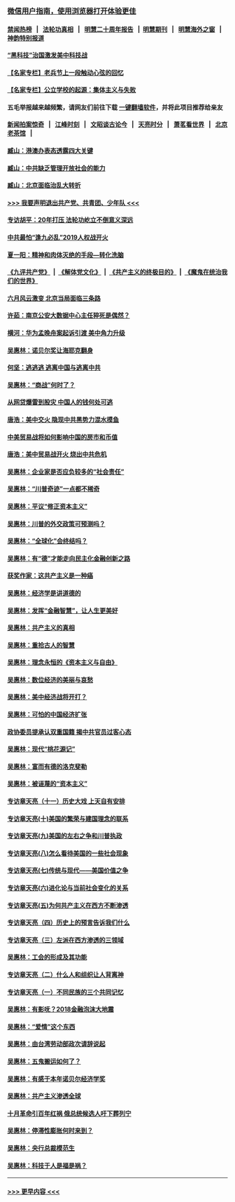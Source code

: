 ### [微信用户指南，使用浏览器打开体验更佳](https://github.com/gfw-breaker/banned-news1/blob/master/indexes/wechat-guide.md?t=0)
#### [禁闻热榜](热点新闻.md?t=0)  &nbsp;&nbsp;|&nbsp;&nbsp; [法轮功真相](https://github.com/gfw-breaker/truth/blob/master/README.md?t=0) &nbsp;&nbsp;|&nbsp;&nbsp; [明慧二十周年报告](https://github.com/gfw-breaker/mh-reports/blob/master/README.md?t=0) &nbsp;&nbsp;|&nbsp;&nbsp;[明慧期刊](https://github.com/gfw-breaker/mh-qikan) &nbsp;&nbsp;|&nbsp;&nbsp; [明慧海外之窗](https://github.com/gfw-breaker/mh-news/blob/master/README.md?t=0) &nbsp;&nbsp;|&nbsp;&nbsp; [神韵特别报道](https://github.com/gfw-breaker/mh-news/blob/master/shenyun.md?t=0)
#### [“黑科技”治国激发美中科技战](../pages/nsc423/n11638056.md?t=02032322) 
#### [【名家专栏】老兵节上一段触动心弦的回忆](../pages/nsc423/n11646016.md?t=02032322) 
#### [【名家专栏】公立学校的起源：集体主义与失败](../pages/nsc423/n11601833.md?t=02032322) 
#### 五毛举报越来越频繁，请网友们前往下载 [一键翻墙软件](https://github.com/gfw-breaker/ssr-accounts)，并将此项目推荐给亲友
#### [新闻拍案惊奇](https://github.com/gfw-breaker/banned-news1/blob/master/pages/link4.md) &nbsp;&nbsp;|&nbsp;&nbsp; [江峰时刻](https://github.com/gfw-breaker/banned-news1/blob/master/pages/link4.md) &nbsp;&nbsp;|&nbsp;&nbsp; [文昭谈古论今](https://github.com/gfw-breaker/banned-news1/blob/master/pages/link4.md) &nbsp;&nbsp;|&nbsp;&nbsp; [天亮时分](https://github.com/gfw-breaker/banned-news1/blob/master/pages/link4.md) &nbsp;&nbsp;|&nbsp;&nbsp; [萧茗看世界](https://github.com/gfw-breaker/banned-news1/blob/master/pages/link4.md) &nbsp;&nbsp;|&nbsp;&nbsp; [北京老茶馆](https://github.com/gfw-breaker/banned-news1/blob/master/pages/link4.md) &nbsp;&nbsp;|&nbsp;&nbsp; 
#### [臧山：港澳办表态透露四大关键](../pages/nsc423/n11421628.md?t=02032322) 
#### [臧山：中共缺乏管理开放社会的能力](../pages/nsc423/n11407457.md?t=02032322) 
#### [臧山：北京面临治乱大转折](../pages/nsc423/n11406895.md?t=02032322) 
#### [>>> 我要声明退出共产党、共青团、少年队 <<<](https://github.com/begood0513/goodnews/blob/master/quit/letter.md) 
#### [专访胡平：20年打压 法轮功屹立不倒意义深远](../pages/nsc423/n11398800.md?t=02032322) 
#### [中共最怕“逢九必乱”2019人权战开火](../pages/nsc423/n11385248.md?t=02032322) 
#### [夏一阳：精神和肉体灭绝的手段—转化洗脑](../pages/nsc423/n11368250.md?t=02032322) 
#### [《九评共产党》](https://github.com/begood0513/9ping.md/blob/master/README.md) &nbsp;|&nbsp; [《解体党文化》](../../../../jtdwh.md/blob/master/README.md)  &nbsp;|&nbsp; [《共产主义的终极目的》](../../../../gczydzjmd.md/blob/master/README.md) &nbsp;|&nbsp; [《魔鬼在统治我们的世界》](../../../../mgztzwmdsj.md/blob/master/README.md) 
#### [六月风云激变 北京当局面临三条路](../pages/nsc423/n11313668.md?t=02032322) 
#### [许茹：南京公安大数据中心主任猝死是偶然？](../pages/nsc423/n11064744.md?t=02032322) 
#### [横河：华为孟晚舟案起诉引渡 美中角力升级](../pages/nsc423/n11027230.md?t=02032322) 
#### [吴惠林：诺贝尔奖让海耶克翻身](../pages/nsc423/n10890049.md?t=02032322) 
#### [何坚：逃逃逃 逃离中国与逃离中共](../pages/nsc423/n10592891.md?t=02032322) 
#### [吴惠林：“商战”何时了？](../pages/nsc423/n10573558.md?t=02032322) 
#### [从网贷爆雷到股灾 中国人的钱何处可逃](../pages/nsc423/n10572800.md?t=02032322) 
#### [唐浩：美中交火 隐现中共黑势力混水摸鱼](../pages/nsc423/n10544040.md?t=02032322) 
#### [中美贸易战将如何影响中国的房市和币值](../pages/nsc423/n10543697.md?t=02032322) 
#### [唐浩：美中贸易战开火 烧出中共危机](../pages/nsc423/n10540126.md?t=02032322) 
#### [吴惠林：企业家是否应负较多的“社会责任”](../pages/nsc423/n10535022.md?t=02032322) 
#### [吴惠林：“川普奇迹”一点都不稀奇](../pages/nsc423/n10512808.md?t=02032322) 
#### [吴惠林：平议“修正资本主义”](../pages/nsc423/n10495724.md?t=02032322) 
#### [吴惠林：川普的外交政策可预测吗？](../pages/nsc423/n10462387.md?t=02032322) 
#### [吴惠林：“全球化”会终结吗？](../pages/nsc423/n10452838.md?t=02032322) 
#### [吴惠林：有“德”才能走向民主化金融创新之路](../pages/nsc423/n10432292.md?t=02032322) 
#### [获奖作家：这共产主义是一种癌](../pages/nsc423/n10431541.md?t=02032322) 
#### [吴惠林：经济学是讲道德的](../pages/nsc423/n10398014.md?t=02032322) 
#### [吴惠林：发挥“金融智慧”，让人生更美好](../pages/nsc423/n10375019.md?t=02032322) 
#### [吴惠林：共产主义的真相](../pages/nsc423/n10351394.md?t=02032322) 
#### [吴惠林：重拾古人的智慧](../pages/nsc423/n10337691.md?t=02032322) 
#### [吴惠林：理念永恒的《资本主义与自由》](../pages/nsc423/n10316274.md?t=02032322) 
#### [吴惠林：数位经济的美丽与哀愁](../pages/nsc423/n10292946.md?t=02032322) 
#### [吴惠林：美中经济战将开打？](../pages/nsc423/n10258825.md?t=02032322) 
#### [吴惠林：可怕的中国经济扩张](../pages/nsc423/n10219147.md?t=02032322) 
#### [政协委员提承认双重国籍 揭中共官员过客心态](../pages/nsc423/n10208809.md?t=02032322) 
#### [吴惠林：现代“桃花源记”](../pages/nsc423/n10185234.md?t=02032322) 
#### [吴惠林：富而有德的洛克斐勒](../pages/nsc423/n10142264.md?t=02032322) 
#### [吴惠林：被诬蔑的“资本主义”](../pages/nsc423/n10124816.md?t=02032322) 
#### [专访章天亮（十一）历史大戏 上天自有安排](../pages/nsc423/n10094905.md?t=02032322) 
#### [专访章天亮(十)美国的繁荣与建国理念的联系](../pages/nsc423/n10094899.md?t=02032322) 
#### [专访章天亮(九)美国的左右之争和川普执政](../pages/nsc423/n10094889.md?t=02032322) 
#### [专访章天亮(八)怎么看待美国的一些社会现象](../pages/nsc423/n10094857.md?t=02032322) 
#### [专访章天亮(七)传统与现代——美国价值之争](../pages/nsc423/n10093140.md?t=02032322) 
#### [专访章天亮(六)进化论与当前社会变化的关系](../pages/nsc423/n10092036.md?t=02032322) 
#### [专访章天亮(五)为何共产主义在西方不断渗透](../pages/nsc423/n10083620.md?t=02032322) 
#### [专访章天亮（四）历史上的预言告诉我们什么](../pages/nsc423/n10083606.md?t=02032322) 
#### [专访章天亮（三）左派在西方渗透的三领域](../pages/nsc423/n10081115.md?t=02032322) 
#### [吴惠林：工会的形成及其功能](../pages/nsc423/n10080633.md?t=02032322) 
#### [专访章天亮（二）什么人和组织让人背离神](../pages/nsc423/n10076637.md?t=02032322) 
#### [专访章天亮（一）不同民族的三个共同记忆](../pages/nsc423/n10074188.md?t=02032322) 
#### [吴惠林：有影呒？2018金融泡沫大地震](../pages/nsc423/n10040534.md?t=02032322) 
#### [吴惠林：“爱情”这个东西](../pages/nsc423/n10019423.md?t=02032322) 
#### [吴惠林：由台湾劳动部政次请辞说起](../pages/nsc423/n9979679.md?t=02032322) 
#### [吴惠林：五鬼搬运如何了？](../pages/nsc423/n9925338.md?t=02032322) 
#### [吴惠林：有感于本年诺贝尔经济学奖](../pages/nsc423/n9871883.md?t=02032322) 
#### [吴惠林：共产主义渗透全球](../pages/nsc423/n9812748.md?t=02032322) 
#### [十月革命引百年红祸 俄总统候选人吁下葬列宁](../pages/nsc423/n9810182.md?t=02032322) 
#### [吴惠林：停滞性膨胀何时来到？](../pages/nsc423/n9764136.md?t=02032322) 
#### [吴惠林：央行总裁模范生](../pages/nsc423/n9728134.md?t=02032322) 
#### [吴惠林：科技于人是福是祸？](../pages/nsc423/n9672982.md?t=02032322) 

----
#### [ >>> 更早内容 <<< ](../indexes/nsc423-earlier.md)
